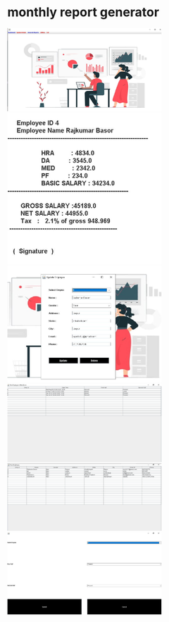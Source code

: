 # monthly report generator

<p aligh="center">
  <img src="https://github.com/TheTesla98/monthly-payslip-generator/blob/master/Capture.JPG" width="350" title="hover text">
  
  <img src="https://github.com/TheTesla98/monthly-payslip-generator/blob/master/Capture2.JPG" width="350" title="hover text">
  
  <img src="https://github.com/TheTesla98/monthly-payslip-generator/blob/master/Capture3.JPG" width="350" title="hover text">
  <img src="https://github.com/TheTesla98/monthly-payslip-generator/blob/master/Capture4.JPG" width="350" title="hover text">
  <img src="https://github.com/TheTesla98/monthly-payslip-generator/blob/master/Capture5.JPG" width="350" title="hover text">
  <img src="https://github.com/TheTesla98/monthly-payslip-generator/blob/master/Capture6.JPG" width="350" title="hover text">
  </p>

